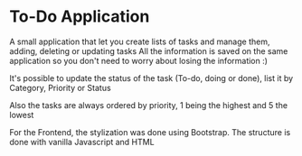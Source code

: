 # To-Do Application

A small application that let you create lists of tasks and manage them, adding, deleting or updating tasks
All the information is saved on the same application so you don't need to worry about losing the information :)

It's possible to update the status of the task (To-do, doing or done), list it by Category, Priority or Status

Also the tasks are always ordered by priority, 1 being the highest and 5 the lowest

For the Frontend, the stylization was done using Bootstrap. The structure is done with vanilla Javascript and HTML
